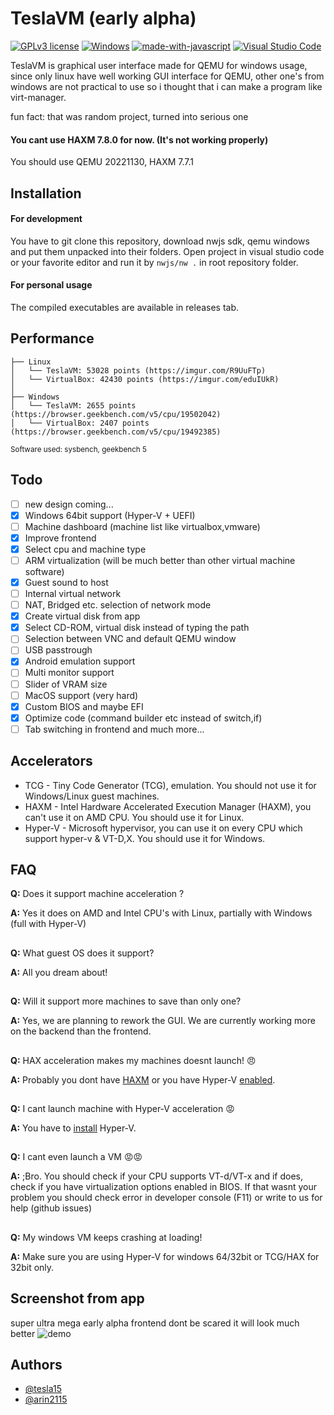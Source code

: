 
# TeslaVM (early alpha)
[![GPLv3 license](https://img.shields.io/badge/License-GPLv3-blue.svg)](http://perso.crans.org/besson/LICENSE.html)
[![Windows](https://badgen.net/badge/icon/windows?icon=windows&label)](https://microsoft.com/windows/)
[![made-with-javascript](https://img.shields.io/badge/Made%20with-JavaScript-1f425f.svg)](https://www.javascript.com)
[![Visual Studio Code](https://img.shields.io/badge/--007ACC?logo=visual%20studio%20code&logoColor=ffffff)](https://code.visualstudio.com/)



TeslaVM is graphical user interface made for QEMU for windows usage, since only linux have well working GUI interface for QEMU, other one's from windows are not practical to use so i thought that i can make a program like virt-manager. 

fun fact: that was random project, turned into serious one

#### You cant use HAXM 7.8.0 for now. (It's not working properly)
You should use QEMU 20221130, HAXM 7.7.1

## Installation
#### For development
You have to git clone this repository, download nwjs sdk, qemu windows and put them unpacked into their folders. Open project in visual studio code or your favorite editor and run it by `nwjs/nw .` in root repository folder.

#### For personal usage
The compiled executables are available in releases tab.

## Performance 
```
├── Linux
│   └── TeslaVM: 53028 points (https://imgur.com/R9UuFTp)
│   └── VirtualBox: 42430 points (https://imgur.com/eduIUkR)
│
├── Windows
│   └── TeslaVM: 2655 points (https://browser.geekbench.com/v5/cpu/19502042)
│   └── VirtualBox: 2407 points (https://browser.geekbench.com/v5/cpu/19492385)
```
<sub>Software used: sysbench, geekbench 5</sub>




## Todo
- [ ]  new design coming...
- [X]  Windows 64bit support (Hyper-V + UEFI)
- [ ]  Machine dashboard (machine list like virtualbox,vmware)
- [X]  Improve frontend
- [X]  Select cpu and machine type
- [ ]  ARM virtualization (will be much better than other virtual machine software)
- [X]  Guest sound to host
- [ ]  Internal virtual network
- [ ]  NAT, Bridged etc. selection of network mode 
- [X]  Create virtual disk from app
- [X]  Select CD-ROM, virtual disk instead of typing the path
- [ ]  Selection between VNC and default QEMU window
- [ ]  USB passtrough 
- [X]  Android emulation support
- [ ]  Multi monitor support
- [ ]  Slider of VRAM size
- [ ]  MacOS support (very hard)
- [X]  Custom BIOS and maybe EFI
- [X]  Optimize code (command builder etc instead of switch,if)
- [ ]  Tab switching in frontend
and much more...

## Accelerators
  - TCG - Tiny Code Generator (TCG), emulation. You should not use it for Windows/Linux guest machines.
  - HAXM - Intel Hardware Accelerated Execution Manager (HAXM), you can't use it on AMD CPU. You should use it for Linux.
  - Hyper-V - Microsoft hypervisor, you can use it on every CPU which support hyper-v & VT-D,X. You should use it for Windows.

## FAQ

**Q:** Does it support machine acceleration ?

**A:** Yes it does on AMD and Intel CPU's with Linux, partially with Windows (full with Hyper-V)
##
**Q:** What guest OS does it support?

**A:** All you dream about!
##
**Q:** Will it support more machines to save than only one?

**A:** Yes, we are planning to rework the GUI. We are currently working more on the backend than the frontend.
##
**Q:** HAX acceleration makes my machines doesnt launch! 😠

**A:** Probably you dont have [HAXM](https://github.com/intel/haxm/releases/tag/v7.7.1) or you have Hyper-V [enabled](https://www.nakivo.com/blog/uninstalling-or-disabling-hyper-v-in-windows-10/).
##
**Q:** I cant launch machine with Hyper-V acceleration 😡

**A:** You have to [install](https://learn.microsoft.com/pl-pl/virtualization/hyper-v-on-windows/quick-start/enable-hyper-v) Hyper-V.
##
**Q:** I cant even launch a VM 😡😡

**A:** ;Bro. You should check if your CPU supports VT-d/VT-x and if does, check if you have virtualization options enabled in BIOS. If that wasnt your problem you should check error in developer console (F11) or write to us for help (github issues)
##
**Q:** My windows VM keeps crashing at loading!

**A:** Make sure you are using Hyper-V for windows 64/32bit or TCG/HAX for 32bit only.
##

## Screenshot from app
super ultra mega early alpha frontend dont be scared it will look much better
![demo](https://media.discordapp.net/attachments/945709982425432066/1043983709042393131/image.png)



## Authors

- [@tesla15](https://www.github.com/tesla15)
- [@arin2115](https://www.github.com/arin2115)
